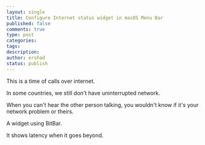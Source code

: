 ```yaml
---
layout: single
title: Configure Internet status widget in macOS Menu Bar
published: false
comments: true
type: post
categories:
tags:
description:
author: ershad
status: publish
---
```


This is a time of calls over internet.

In some countries, we still don't have uninterrupted network.

When you can't hear the other person talking, you wouldn't know if it's your network problem or theirs.

A widget using BitBar.

It shows latency when it goes beyond.
